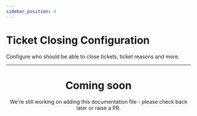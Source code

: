 ```yaml
---
sidebar_position: 4
---
```


# Ticket Closing Configuration

Configure who should be able to close tickets, ticket reasons and more.

---

<center><h1>Coming soon</h1></center>
<center>We're still working on adding this documentation file - please check back later or raise a PR.</center>